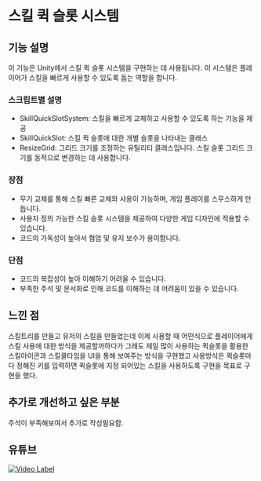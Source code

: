 # 스킬 퀵 슬롯 시스템

## 기능 설명
 이 기능은 Unity에서 스킬 퀵 슬롯 시스템을 구현하는 데 사용됩니다. 이 시스템은 플레이어가 스킬을 빠르게 사용할 수 있도록 돕는 역할을 합니다.
 ### 스크립트별 설명
 * SkillQuickSlotSystem: 스킬을 빠르게 교체하고 사용할 수 있도록 하는 기능을 제공
 * SkillQuickSlot: 스킬 퀵 슬롯에 대한 개별 슬롯을 나타내는 클래스
 * ResizeGrid: 그리드 크기를 조정하는 유틸리티 클래스입니다. 스킬 슬롯 그리드 크기를 동적으로 변경하는 데 사용합니다.
   
 ### 장점
 * 무기 교체를 통해 스킬 빠른 교체와 사용이 가능하며, 게임 플레이를 스무스하게 만듭니다.
 * 사용자 정의 가능한 스킬 슬롯 시스템을 제공하여 다양한 게임 디자인에 적용할 수 있습니다.
 * 코드의 가독성이 높아서 협업 및 유지 보수가 용이합니다.

 ### 단점
 * 코드의 복잡성이 높아 이해하기 어려울 수 있습니다.
 * 부족한 주석 및 문서화로 인해 코드를 이해하는 데 어려움이 있을 수 있습니다.

## 느낀 점
 스킬트리를 만들고 유저의 스킬을 만들었는데 이제 사용할 때 어떤식으로 플레이어에게 스킬 사용에 대한 방식을 제공할까하다가 그래도 제일 많이 사용하는 퀵슬롯을 활용한 스킬아이콘과 스킬쿨타임을 UI을 통해 보여주는 방식을 구현했고 사용방식은 퀵슬롯마다 정해진 키를 입력하면 퀵슬롯에 지정 되어있는 스킬을 사용하도록 구현을 목표로 구현을 했다.
 
## 추가로 개선하고 싶은 부분
 주석이 부족해보여서 추가로 작성필요함.
 
## 유튜브
 [![Video Label](http://img.youtube.com/vi/WSxj3-14W3Q/0.jpg)](https://youtu.be/WSxj3-14W3Q)
 
